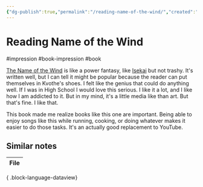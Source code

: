 ```yaml
---
{"dg-publish":true,"permalink":"/reading-name-of-the-wind/","created":"2024-01-19T10:31:40.683+09:00","updated":"2024-01-19T10:43:53.164+09:00"}
---
```


# Reading Name of the Wind

#impression #book-impression #book 

[The Name of the Wind](https://en.wikipedia.org/wiki/The_Name_of_the_Wind) is like a power fantasy, like [Isekai](https://en.wikipedia.org/wiki/Isekai) but not trashy. It's written well, but I can tell it might be popular because the reader can put themselves in Kvothe's shoes. I felt like the genius that could do anything well. If I was in High School I would love this serious. I like it a lot, and I like how I am addicted to it. But in my mind, it's a little media like than art. But that's fine. I like that.

This book made me realize books like this one are important. Being able to enjoy songs like this while running, cooking, or doing whatever makes it easier to do those tasks. It's an actually good replacement to YouTube.

## Similar notes

| File |
| ---- |

{ .block-language-dataview}

